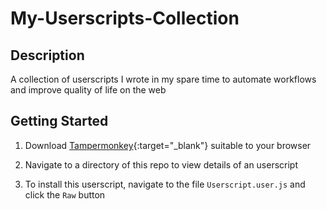 # My-Userscripts-Collection
## Description

A collection of userscripts I wrote in my spare time to automate workflows and improve quality of life on the web

## Getting Started
1. Download [Tampermonkey](https://www.tampermonkey.net){:target="_blank"} suitable to your browser

2. Navigate to a directory of this repo to view details of an userscript

3. To install this userscript, navigate to the file `Userscript.user.js` and click the `Raw` button